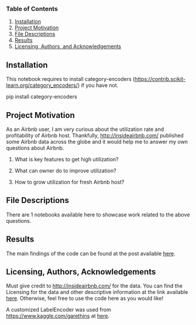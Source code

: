 ### Table of Contents

1. [Installation](#installation)
2. [Project Motivation](#motivation)
3. [File Descriptions](#files)
4. [Results](#results)
5. [Licensing, Authors, and Acknowledgements](#licensing)

## Installation <a name="installation"></a>

This notebook requires to install category-encoders (https://contrib.scikit-learn.org/category_encoders/) if you have not.

pip install category-encoders

## Project Motivation<a name="motivation"></a>

As an Airbnb user, I am very curious about the utilization rate and profitability of Airbnb host. Thankfully, http://insideairbnb.com/ published some Airbnb data across the globe and it would help me to answer my own questions about Airbnb.

1.  What is key features to get high utilization?
 
 2. What can owner do to improve utilization?
 
 3. How to grow utilization for fresh Airbnb host?

## File Descriptions <a name="files"></a>

There are 1 notebooks available here to showcase work related to the above questions.

## Results<a name="results"></a>

The main findings of the code can be found at the post available [here](https://bmen689.medium.com/how-to-maximize-utilization-of-your-airbnb-e17850344854).

## Licensing, Authors, Acknowledgements<a name="licensing"></a>

Must give credit to http://insideairbnb.com/ for the data.  You can find the Licensing for the data and other descriptive information at the link available [here](http://insideairbnb.com/about.html#disclaimers).  Otherwise, feel free to use the code here as you would like! 

A customized LabelEncoder was used from https://www.kaggle.com/garethjns at [here](https://www.kaggle.com/garethjns/titanicsexism-fairness-in-ml).
